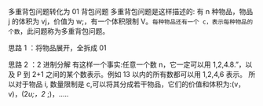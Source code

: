 多重背包问题转化为 01 背包问题
多重背包问题是这样描述的:
有 n 种物品，物品 j 的体积为 vj，价值为 w;，有一个体积限制 V。`每种物品还有一个 c，表示每种物品的个数`，此问题称为多重背包问题。

思路 1 ：将物品展开，全拆成 01

思路 2 ：2 进制分解
有这样一个事实:任意一个数 n，它一定可以用 1,2,4.8.”，以及 P 到 2+1 之间的某个数表示。例如 13 以内的所有数都可以用 1,2,4,6 表示。
所以对于物品 i, 数量限制是 c,可以将其分成若干物品，它们的价值和体积为:(v， v)，(2*u;，2* ;)，.….
